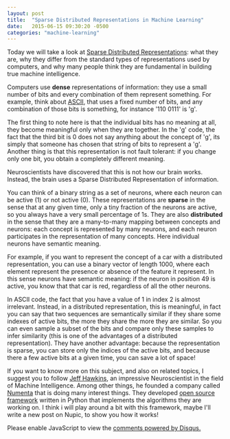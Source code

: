 ```yaml
---
layout: post
title:  "Sparse Distributed Representations in Machine Learning"
date:   2015-06-15 09:30:20 -0500
categories: "machine-learning"
---
```

Today we will take a look at [Sparse Distributed Representations][sparsedr]: what they are, why they differ from the standard types of representations used by computers, and why many people think they are fundamental in building true machine intelligence.

Computers use **dense** representations of information: they use a small number of bits and every combination of them represent something. For example, think about [ASCII][ascii], that uses a fixed number of bits, and any combination of those bits is something, for instance '110 0111' is 'g'.

The first thing to note here is that the individual bits has no meaning at all, they become meaningful only when they are together. In the 'g' code, the fact that the third bit is 0 does not say anything about the concept of 'g', its simply that someone has chosen that string of bits to represent a 'g'. Another thing is that this representation is not fault tolerant: if you change only one bit, you obtain a completely different meaning.

Neuroscientists have discovered that this is not how our brain works. Instead, the brain uses a Sparse Distributed Representation of information.

You can think of a binary string as a set of neurons, where each neuron can be active (1) or not active (0). These representations are **sparse** in the sense that at any given time, only a tiny fraction of the neurons are active, so you always have a very small percentage of 1s. They are also **distributed** in the sense that they are a many-to-many mapping between concepts and neurons: each concept is represented by many neurons, and each neuron participates in the representation of many concepts. Here individual neurons have semantic meaning.

For example, if you want to represent the concept of a car with a distributed representation, you can use a binary vector of length 1000, where each element represent the presence or absence of the feature it represent. In this sense neurons have semantic meaning: if the neuron in position 49 is active, you know that that car is red, regardless of all the other neurons.

In ASCII code, the fact that you have a value of 1 in index 2 is almost irrelevant. Instead, in a distributed representation, this is meaningful, in fact you can say that two sequences are semantically similar if they share some indexes of active bits, the more they share the more they are similar. So you can even sample a subset of the bits and compare only these samples to infer similarity (this is one of the advantages of a distributed representation). They have another advantage: because the representation is sparse, you can store only the indices of the active bits, and because there a few active bits at a given time, you can save a lot of space!

If you want to know more on this subject, and also on related topics, I suggest you to follow [Jeff Hawkins][jeffh], an impressive Neuroscientist in the field of Machine Intelligence. Among other things, he founded a company called [Numenta][numenta] that is doing many interest things. They developed [open source framework][nupic] written in Python that implements the algorithms they are working on. I think i will play around a bit with this framework, maybe I'll write a new post on Nupic, to show you how it works!

[sparsedr]: https://github.com/numenta/nupic/wiki/Sparse-Distributed-Representations
[ascii]: https://en.wikipedia.org/wiki/ASCII
[jeffh]: https://en.wikipedia.org/wiki/Jeff_Hawkins
[numenta]: http://numenta.org
[nupic]: https://github.com/numenta/nupic/wiki/Using-NuPIC

<div id="disqus_thread"></div>
<script>
/**
* RECOMMENDED CONFIGURATION VARIABLES: EDIT AND UNCOMMENT THE SECTION BELOW TO INSERT DYNAMIC VALUES FROM YOUR PLATFORM OR CMS.
* LEARN WHY DEFINING THESE VARIABLES IS IMPORTANT: https://disqus.com/admin/universalcode/#configuration-variables
*/

var disqus_config = function () {
this.page.url = "www.gabrieleangeletti.com/2015/06/sparse-distributed-representations"; // Replace PAGE_URL with your page's canonical URL variable
this.page.identifier = "Sparse Distributed Representations in Machine Learning"; // Replace PAGE_IDENTIFIER with your page's unique identifier variable
};

(function() { // DON'T EDIT BELOW THIS LINE
var d = document, s = d.createElement('script');

s.src = '//gabrieleangeletti.disqus.com/embed.js';

s.setAttribute('data-timestamp', +new Date());
(d.head || d.body).appendChild(s);
})();
</script>
<noscript>Please enable JavaScript to view the <a href="https://disqus.com/?ref_noscript" rel="nofollow">comments powered by Disqus.</a></noscript>
